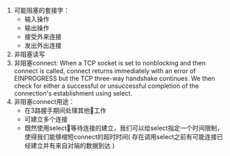 1. 可能阻塞的套接字：
    - 输入操作
    - 输出操作
    - 接受外来连接
    - 发出外出连接
2. 非阻塞读写
3. 非阻塞connect: When a TCP socket is set to nonblocking and then connect is called, connect returns immediately   with an error of EINPROGRESS but the TCP three-way handshake continues. We then check for either a successful or unsuccessful completion of the connection's establishment using select.
4. 非阻塞connect用途：
    - 在3路握手期间处理其他工作
    - 可建立多个连接
    - 既然使用select等待连接的建立，我们可以给select指定一个时间限制，使得我们能够缩短connect的超时时间(
        存在调用select之前有可能连接已经建立并有来自对端的数据到达
    )
